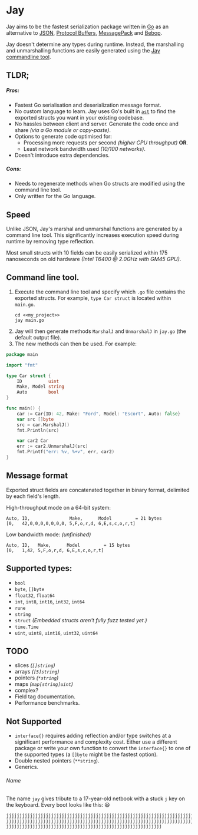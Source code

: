 # Jay

Jay aims to be the fastest serialization package written in [Go](https://go.dev) as
an alternative
to [JSON](https://pkg.go.dev/encoding/json), [Protocol Buffers](https://pkg.go.dev/google.golang.org/protobuf), [MessagePack](https://msgpack.org)
and [Bebop](https://github.com/betwixt-labs/bebop).

Jay doesn't determine any types during runtime. Instead, the marshalling and unmarshalling functions are easily
generated using the [Jay commandline tool](https://github.com/speedyhoon/jay/tree/master/cmd).

## TLDR;

##### Pros:

* Fastest Go serialisation and deserialization message format.
* No custom language to learn. Jay uses Go's built in [`ast`](https://pkg.go.dev/go/ast) to find the exported structs
  you want
  in your existing codebase.
* No hassles between client and server. Generate the code once and share _(via a Go module or copy-paste)_.
* Options to generate code optimised for:
	* Processing more requests per second _(higher CPU throughput)_ **OR**.
	* Least network bandwidth used _(10/100 networks)_.
* Doesn't introduce extra dependencies.

##### Cons:

* Needs to regenerate methods when Go structs are modified using the command line tool.
* Only written for the Go language.

## Speed

Unlike JSON, Jay's marshal and unmarshal functions are generated by a command line tool.
This significantly increases execution speed during runtime by removing type reflection.

Most small structs with 10 fields can be easily serialized within 175 nanoseconds on old hardware _(Intel T6400 @ 2.0GHz
with
GM45 GPU)_.

## Command line tool.

1. Execute the command line tool and specify which `.go` file contains the exported structs.
	For example, `type Car struct` is located within `main.go`.
	```shell
	cd <<my_project>>
	jay main.go
	```
2. Jay will then generate methods `MarshalJ` and `UnmarshalJ` in `jay.go` (the default output file).
3. The new methods can then be used. For example:

```go
package main

import "fmt"

type Car struct {
	ID          uint
	Make, Model string
	Auto        bool
}

func main() {
	car := Car{ID: 42, Make: "Ford", Model: "Escort", Auto: false}
	var src []byte
	src = car.MarshalJ()
	fmt.Println(src)

	var car2 Car
	err := car2.UnmarshalJ(src)
	fmt.Printf("err: %v, %+v", err, car2)
}
```

## Message format

Exported struct fields are concatenated together in binary format, delimited by each field's length.

High-throughput mode on a 64-bit system:

```
Auto, ID,               Make,      Model         = 21 bytes
[0,   42,0,0,0,0,0,0,0, 5,F,o,r,d, 6,E,s,c,o,r,t]
```

Low bandwidth mode: _(unfinished)_

```
Auto, ID,   Make,      Model         = 15 bytes
[0,   1,42, 5,F,o,r,d, 6,E,s,c,o,r,t]
```

## Supported types:

* `bool`
* `byte`, `[]byte`
* `float32`, `float64`
* `int`, `int8`, `int16`, `int32`, `int64`
* `rune`
* `string`
* `struct` _(Embedded structs aren't fully fuzz tested yet.)_
* `time.Time`
* `uint`, `uint8`, `uint16`, `uint32`, `uint64`

## TODO

* slices _(`[]string`)_
* arrays _(`[5]string`)_
* pointers _(`*string`)_
* maps _(`map[string]uint`)_
* complex?
* Field tag documentation.
* Performance benchmarks.

## Not Supported

* `interface{}` requires adding reflection and/or type switches at a significant performance and complexity cost. Either
  use a different package or write your own function to convert the `interface{}` to one of the supported types
  (a `[]byte` might be the fastest option).
* Double nested pointers (`**string`).
* Generics.

[//]: # (Go files are scanned using the command line tool to generate functions for exported structs.)


[//]: # (A fast serialization package alternative to JSON, MessagePack and Bebop. It outputs non-readable `[]byte` ideal for high throughput, using much less bandwidth than other options. )

[//]: # (Jay is similar to [Bebop]&#40;&#41; where the serialization functions are generated before compiling. This makes serialising and deserialising much faster than other options that use reflection during runtime like JSON.)


[//]: # (## Origins)

[//]: # (Credit to the creators of [Bebop]&#40;&#41; for creating an extremely fast serialization format.)

[//]: # (However, instead of using `.bop` schema files, `Jay` uses Go tags ``` `j:""` ``` to generate `Marshal` and `Unmarshal` functions for exported struct fields.)

[//]: # (`Jay` differs from Bebop to do away with the)
[//]: # (Using the command line tool,)
[//]: # (to and any struct that has exported fields with a tag containing `j:""` have a `Marshal` and `Unmarshal` function generated.)
[//]: # (without the `.bop` files.)

###### Name

The name `jay` gives tribute to a 17-year-old netbook with a stuck `j` key on the keyboard. Every boot looks like this:
😆

```
jjjjjjjjjjjjjjjjjjjjjjjjjjjjjjjjjjjjjjjjjjjjjjjjjjjjjjjjjjjjjjjjjjjjjjjjjjjjjjjjjjjjjjjjjjjjjjjjjjjjjjjjjjjjjjjjjjjjjjjj
jjjjjjjjjjjjjjjjjjjjjjjjjjjjjjjjjjjjjjjjjjjjjjjjjjjjjjjjjjjjjjjjjjjjjjjjjjjjjjjjjjjjjjjjjjjjjjjjjjjjjjjjjjjjjjjjjjjjjjjj
jjjjjjjjjjjjjjjjjjjjjjjjjjjjjjjjjjjjjjjjjjjjjjjjjjjjjjjjjjj
```